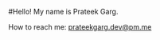 #Hello!
My name is Prateek Garg.

How to reach me: prateekgarg.dev@pm.me
<!---
Nautilus3000/Nautilus3000 is a ✨ special ✨ repository because its `README.md` (this file) appears on your GitHub profile.
You can click the Preview link to take a look at your changes.
--->
